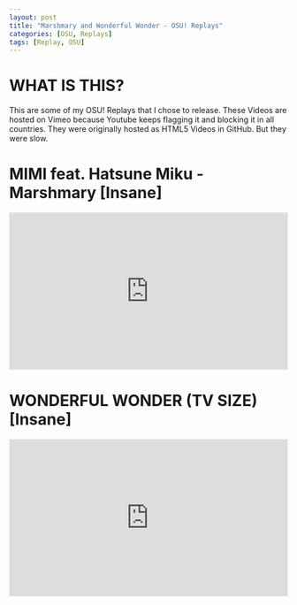 ```yaml
---
layout: post
title: "Marshmary and Wonderful Wonder - OSU! Replays"
categories: [OSU, Replays]
tags: [Replay, OSU]
---
```

# WHAT IS THIS?
This are some of my OSU! Replays that I chose to release. These Videos are hosted on Vimeo because Youtube keeps flagging it and blocking it in all countries.
They were originally hosted as HTML5 Videos in GitHub. But they were slow.
<!-- If your browser supports HTML5 Video. This will be able to be played. If not, Well TOO BAD FOR YOU!! :)
If HTML5 Video is supported on your browser. Please Let the videos load. Since they're hosted on Github and not on Youtube. Therefore it does not have Quality Options. -->
<style>
video {
  max-width: 100%;
  height: auto;
}
</style>

# MIMI feat. Hatsune Miku - Marshmary [Insane]
<div style="padding:56.25% 0 0 0;position:relative;"><iframe src="https://player.vimeo.com/video/524962038?title=0&byline=0&portrait=0" style="position:absolute;top:0;left:0;width:100%;height:100%;" frameborder="0" allow="autoplay; fullscreen; picture-in-picture" allowfullscreen></iframe></div><script src="https://player.vimeo.com/api/player.js"></script>

# WONDERFUL WONDER (TV SIZE) [Insane]
<div style="padding:56.25% 0 0 0;position:relative;"><iframe src="https://player.vimeo.com/video/524952910?title=0&byline=0&portrait=0" style="position:absolute;top:0;left:0;width:100%;height:100%;" frameborder="0" allow="autoplay; fullscreen; picture-in-picture" allowfullscreen></iframe></div><script src="https://player.vimeo.com/api/player.js"></script>
